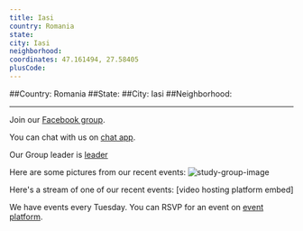 ```yaml
---
title: Iasi
country: Romania
state: 
city: Iasi
neighborhood: 
coordinates: 47.161494, 27.58405
plusCode:
---
```


##Country: Romania
##State: 
##City: Iasi
##Neighborhood: 
*****
Join our [Facebook group](https://www.facebook.com/groups/free.code.camp.iasi.romania).

You can chat with us on [chat app]().

Our Group leader is [leader]()

Here are some pictures from our recent events:
![study-group-image]()

Here's a stream of one of our recent events:
[video hosting platform embed]

We have events every Tuesday. You can RSVP for an event on [event platform]().
